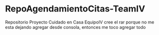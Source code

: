 # RepoAgendamientoCitas-TeamIV
Repositorio Proyecto Cuidado en Casa EquipoIV 
cree el rar porque no me esta dejando agregar desde consola, entonces me toco agregar todo
